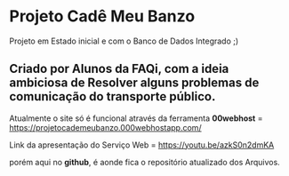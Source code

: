 # Projeto Cadê Meu Banzo
 Projeto em Estado inicial e com o Banco de Dados Integrado ;)

 Criado por Alunos da **FAQi**, com a ideia ambiciosa de Resolver alguns problemas de comunicação do transporte público.
 -----
 Atualmente o site só é funcional através da ferramenta **00webhost** = https://projetocademeubanzo.000webhostapp.com/

 Link da apresentação do Serviço Web = https://youtu.be/azkS0n2dmKA 

 porém aqui no **github**, é aonde fica o repositório atualizado dos Arquivos.
